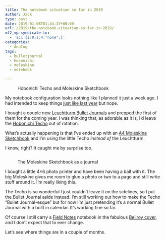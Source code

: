 ```yaml
---
title: The notebook situation so far in 2019
author: Jack
type: post
date: 2019-01-08T01:34:37+00:00
url: /2019/the-notebook-situation-so-far-in-2019/
mf2_mp-syndicate-to:
  - 'a:1:{i:0;s:4:"none";}'
categories:
  - Analog
tags:
  - bulletjournal
  - hobonichi
  - moleskine
  - notebook

---
```

<figure class="wp-block-image"><img src="https://jack.baty.net/wp-content/uploads/2019/01/DSCF3106-2-966x1024.jpg" alt="" class="wp-image-2311" srcset="https://jack.baty.net/wp-content/uploads/2019/01/DSCF3106-2.jpg 966w, https://jack.baty.net/wp-content/uploads/2019/01/DSCF3106-2-283x300.jpg 283w, https://jack.baty.net/wp-content/uploads/2019/01/DSCF3106-2-768x814.jpg 768w, https://jack.baty.net/wp-content/uploads/2019/01/DSCF3106-2-750x795.jpg 750w" sizes="(max-width: 966px) 100vw, 966px" /><figcaption>Hobonichi Techo and Moleskine Sketchbook</figcaption></figure> 

My notebook configuration looks nothing like I planned it just a week ago. I had intended to keep things [just like last year][1] but nope.

I bought a couple new [Leuchtturm Bullet Journals][2] and prepped the first of them for the coming year. I was thinking that, as adorable as it is, I&#8217;d leave the [Hobonichi Techo][3] out of rotation.

What&#8217;s actually happening is that I&#8217;ve ended up with an [A4 Moleskine Sketchbook][4] and I&#8217;m using the little Techo _instead of_ the Leuchtturm.

I know, right? It caught me by surprise too.<figure class="wp-block-image">

<img src="https://jack.baty.net/wp-content/uploads/2019/01/DSCF3107-1024x683.jpg" alt="" class="wp-image-2312" srcset="https://jack.baty.net/wp-content/uploads/2019/01/DSCF3107.jpg 1024w, https://jack.baty.net/wp-content/uploads/2019/01/DSCF3107-300x200.jpg 300w, https://jack.baty.net/wp-content/uploads/2019/01/DSCF3107-768x512.jpg 768w, https://jack.baty.net/wp-content/uploads/2019/01/DSCF3107-750x500.jpg 750w" sizes="(max-width: 1024px) 100vw, 1024px" /><figcaption>The Moleskine Sketchbook as a journal</figcaption></figure> 

I bought a little 4&#215;6 photo printer and have been having a ball with it. The big Moleskine gives me room to glue a photo or two to a page and still write stuff around it. I&#8217;m really liking this.

The Techo is so wonderful I just couldn&#8217;t leave it on the sidelines, so I put the Bullet Journal aside instead. I&#8217;m still working out how to make the Techo &#8220;Bullet Journal-esque&#8221; but for now I&#8217;m just pretending it&#8217;s a normal Bullet Journal with a built in calendar. It&#8217;s working fine so far.

Of course I still carry a [Field Notes][5] notebook in the fabulous [Bellroy cover][6], and I don&#8217;t expect that to ever change.

Let&#8217;s see where things are in a couple of months.

 [1]: https://jack.baty.net/2017/paper-notebook-intentions-for-2018/
 [2]: https://www.gouletpens.com/products/leuchtturm1917-bullet-journal-a5-notebook-black?variant=11884716097579
 [3]: https://www.1101.com/store/techo/en/
 [4]: https://www.amazon.com/gp/product/886293193X/
 [5]: https://fieldnotesbrand.com/
 [6]: https://bellroy.com/products/field-notes-notebook-cover-mini/leather/charcoal#image-2